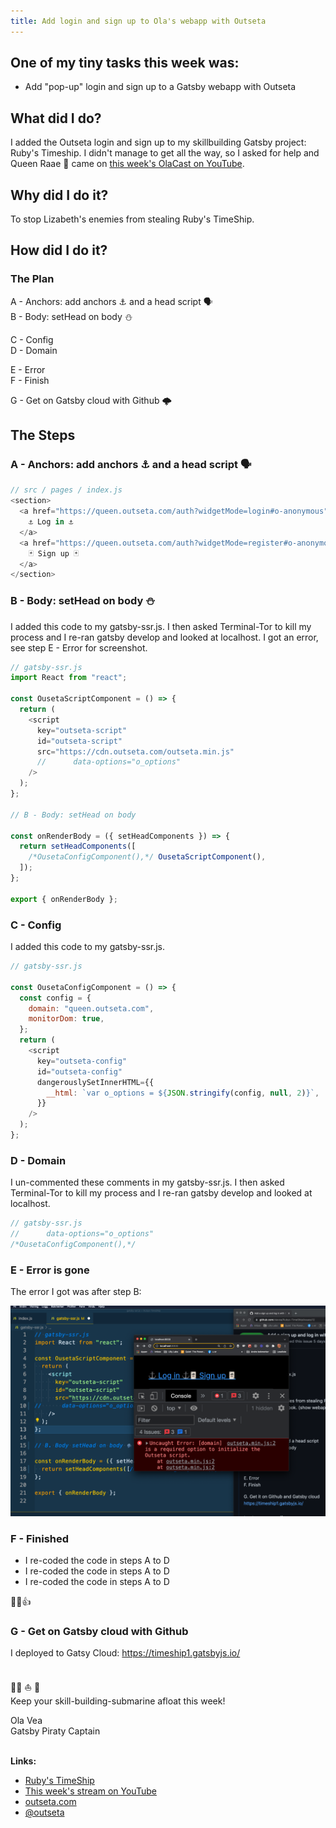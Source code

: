```yaml
---
title: Add login and sign up to Ola's webapp with Outseta
---
```


## One of my tiny tasks this week was:

- Add "pop-up" login and sign up to a Gatsby webapp with Outseta

## What did I do?

I added the Outseta login and sign up to my skillbuilding Gatsby project: Ruby's Timeship. I didn't manage to get all the way, so I asked for help and Queen Raae 👑 came on [this week's OlaCast on YouTube](https://youtu.be/8akVGSk4FhQ).

## Why did I do it?

To stop Lizabeth's enemies from stealing Ruby's TimeShip.

## How did I do it?

### The Plan

A - Anchors: add anchors ⚓ and a head script 🗣️  
B - Body: setHead on body ⛄

C - Config  
D - Domain

E - Error  
F - Finish

G - Get on Gatsby cloud with Github 🌩️

## The Steps

### A - Anchors: add anchors ⚓ and a head script 🗣️

```js
// src / pages / index.js
<section>
  <a href="https://queen.outseta.com/auth?widgetMode=login#o-anonymous">
    ⚓ Log in ⚓
  </a>
  <a href="https://queen.outseta.com/auth?widgetMode=register#o-anonymous">
    🃏 Sign up 🃏
  </a>
</section>
```

### B - Body: setHead on body ⛄

I added this code to my gatsby-ssr.js. I then asked Terminal-Tor to kill my process and I re-ran gatsby develop and looked at localhost. I got an error, see step E - Error for screenshot.

```js
// gatsby-ssr.js
import React from "react";

const OusetaScriptComponent = () => {
  return (
    <script
      key="outseta-script"
      id="outseta-script"
      src="https://cdn.outseta.com/outseta.min.js"
      //      data-options="o_options"
    />
  );
};

// B - Body: setHead on body

const onRenderBody = ({ setHeadComponents }) => {
  return setHeadComponents([
    /*OusetaConfigComponent(),*/ OusetaScriptComponent(),
  ]);
};

export { onRenderBody };
```

### C - Config

I added this code to my gatsby-ssr.js.

```js
// gatsby-ssr.js

const OusetaConfigComponent = () => {
  const config = {
    domain: "queen.outseta.com",
    monitorDom: true,
  };
  return (
    <script
      key="outseta-config"
      id="outseta-config"
      dangerouslySetInnerHTML={{
        __html: `var o_options = ${JSON.stringify(config, null, 2)}`,
      }}
    />
  );
};
```

### D - Domain

I un-commented these comments in my gatsby-ssr.js. I then asked Terminal-Tor to kill my process and I re-ran gatsby develop and looked at localhost.

```js
// gatsby-ssr.js
//      data-options="o_options"
/*OusetaConfigComponent(),*/
```

### E - Error is gone

The error I got was after step B:

![Screenshot of error: domain is a required option to initialize the Outseta script](Geoff-Error-9.png)

### F - Finished

- I re-coded the code in steps A to D
- I re-coded the code in steps A to D
- I re-coded the code in steps A to D

💪😺👍

### G - Get on Gatsby cloud with Github

I deployed to Gatsy Cloud: https://timeship1.gatsbyjs.io/

&nbsp;  
🏴‍☠️ ⛵ 🔧  
Keep your skill-building-submarine afloat this week!

Ola Vea  
Gatsby Piraty Captain

&nbsp;  
**Links:**

- [Ruby's TimeShip](https://timeship1.gatsbyjs.io/)
- [This week's stream on YouTube](https://youtu.be/8akVGSk4FhQ)
- [outseta.com](https://www.outseta.com/)
- [@outseta](https://twitter.com/outseta)
